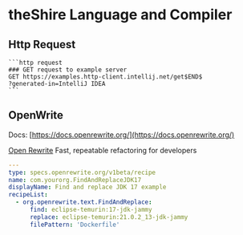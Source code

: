 # theShire Language and Compiler


## Http Request

    ```http request
    ### GET request to example server
    GET https://examples.http-client.intellij.net/get$END$
    ?generated-in=IntelliJ IDEA
    ```

## OpenWrite

Docs: [https://docs.openrewrite.org/](https://docs.openrewrite.org/)

[Open Rewrite](https://github.com/openrewrite/rewrite) Fast, repeatable refactoring for developers

```yml
---
type: specs.openrewrite.org/v1beta/recipe
name: com.yourorg.FindAndReplaceJDK17
displayName: Find and replace JDK 17 example
recipeList:
  - org.openrewrite.text.FindAndReplace:
      find: eclipse-temurin:17-jdk-jammy
      replace: eclipse-temurin:21.0.2_13-jdk-jammy
      filePattern: 'Dockerfile'
```
